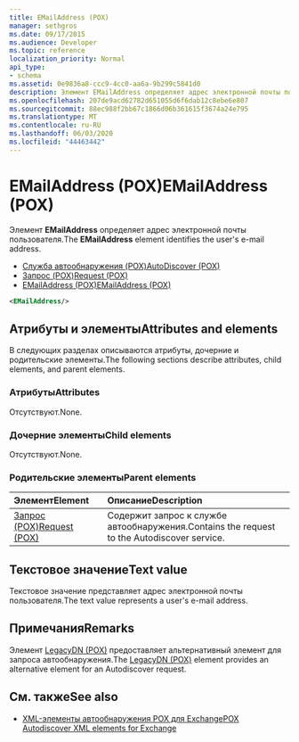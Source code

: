 ```yaml
---
title: EMailAddress (POX)
manager: sethgros
ms.date: 09/17/2015
ms.audience: Developer
ms.topic: reference
localization_priority: Normal
api_type:
- schema
ms.assetid: 0e9836a8-ccc9-4cc0-aa6a-9b299c5841d0
description: Элемент EMailAddress определяет адрес электронной почты пользователя.
ms.openlocfilehash: 207de9acd62782d651055d6f6dab12c8ebe6e807
ms.sourcegitcommit: 88ec988f2bb67c1866d06b361615f3674a24e795
ms.translationtype: MT
ms.contentlocale: ru-RU
ms.lasthandoff: 06/03/2020
ms.locfileid: "44463442"
---
```

# <a name="emailaddress-pox"></a><span data-ttu-id="831ad-103">EMailAddress (POX)</span><span class="sxs-lookup"><span data-stu-id="831ad-103">EMailAddress (POX)</span></span>

<span data-ttu-id="831ad-104">Элемент **EMailAddress** определяет адрес электронной почты пользователя.</span><span class="sxs-lookup"><span data-stu-id="831ad-104">The **EMailAddress** element identifies the user's e-mail address.</span></span> 
  
- [<span data-ttu-id="831ad-105">Служба автообнаружения (POX)</span><span class="sxs-lookup"><span data-stu-id="831ad-105">AutoDiscover (POX)</span></span>](autodiscover-pox.md) 
- [<span data-ttu-id="831ad-106">Запрос (POX)</span><span class="sxs-lookup"><span data-stu-id="831ad-106">Request (POX)</span></span>](request-pox.md) 
- [<span data-ttu-id="831ad-107">EMailAddress (POX)</span><span class="sxs-lookup"><span data-stu-id="831ad-107">EMailAddress (POX)</span></span>](emailaddress-pox.md)
  
```xml
<EMailAddress/>
```

## <a name="attributes-and-elements"></a><span data-ttu-id="831ad-108">Атрибуты и элементы</span><span class="sxs-lookup"><span data-stu-id="831ad-108">Attributes and elements</span></span>

<span data-ttu-id="831ad-109">В следующих разделах описываются атрибуты, дочерние и родительские элементы.</span><span class="sxs-lookup"><span data-stu-id="831ad-109">The following sections describe attributes, child elements, and parent elements.</span></span>
  
### <a name="attributes"></a><span data-ttu-id="831ad-110">Атрибуты</span><span class="sxs-lookup"><span data-stu-id="831ad-110">Attributes</span></span>

<span data-ttu-id="831ad-111">Отсутствуют.</span><span class="sxs-lookup"><span data-stu-id="831ad-111">None.</span></span>
  
### <a name="child-elements"></a><span data-ttu-id="831ad-112">Дочерние элементы</span><span class="sxs-lookup"><span data-stu-id="831ad-112">Child elements</span></span>

<span data-ttu-id="831ad-113">Отсутствуют.</span><span class="sxs-lookup"><span data-stu-id="831ad-113">None.</span></span>
  
### <a name="parent-elements"></a><span data-ttu-id="831ad-114">Родительские элементы</span><span class="sxs-lookup"><span data-stu-id="831ad-114">Parent elements</span></span>

|<span data-ttu-id="831ad-115">**Элемент**</span><span class="sxs-lookup"><span data-stu-id="831ad-115">**Element**</span></span>|<span data-ttu-id="831ad-116">**Описание**</span><span class="sxs-lookup"><span data-stu-id="831ad-116">**Description**</span></span>|
|:-----|:-----|
|[<span data-ttu-id="831ad-117">Запрос (POX)</span><span class="sxs-lookup"><span data-stu-id="831ad-117">Request (POX)</span></span>](request-pox.md) <br/> |<span data-ttu-id="831ad-118">Содержит запрос к службе автообнаружения.</span><span class="sxs-lookup"><span data-stu-id="831ad-118">Contains the request to the Autodiscover service.</span></span>  <br/> |
   
## <a name="text-value"></a><span data-ttu-id="831ad-119">Текстовое значение</span><span class="sxs-lookup"><span data-stu-id="831ad-119">Text value</span></span>

<span data-ttu-id="831ad-120">Текстовое значение представляет адрес электронной почты пользователя.</span><span class="sxs-lookup"><span data-stu-id="831ad-120">The text value represents a user's e-mail address.</span></span>
  
## <a name="remarks"></a><span data-ttu-id="831ad-121">Примечания</span><span class="sxs-lookup"><span data-stu-id="831ad-121">Remarks</span></span>

<span data-ttu-id="831ad-122">Элемент [LegacyDN (POX)](legacydn-pox.md) предоставляет альтернативный элемент для запроса автообнаружения.</span><span class="sxs-lookup"><span data-stu-id="831ad-122">The [LegacyDN (POX)](legacydn-pox.md) element provides an alternative element for an Autodiscover request.</span></span> 
  
## <a name="see-also"></a><span data-ttu-id="831ad-123">См. также</span><span class="sxs-lookup"><span data-stu-id="831ad-123">See also</span></span>

- [<span data-ttu-id="831ad-124">XML-элементы автообнаружения POX для Exchange</span><span class="sxs-lookup"><span data-stu-id="831ad-124">POX Autodiscover XML elements for Exchange</span></span>](pox-autodiscover-xml-elements-for-exchange.md)

